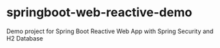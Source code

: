 # springboot-web-reactive-demo
Demo project for Spring Boot Reactive Web App with Spring Security and H2 Database
